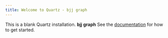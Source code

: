 ```yaml
---
title: Welcome to Quartz - bjj graph
---
```


This is a blank Quartz installation. **bjj graph**
See the [documentation](https://quartz.jzhao.xyz) for how to get started.
